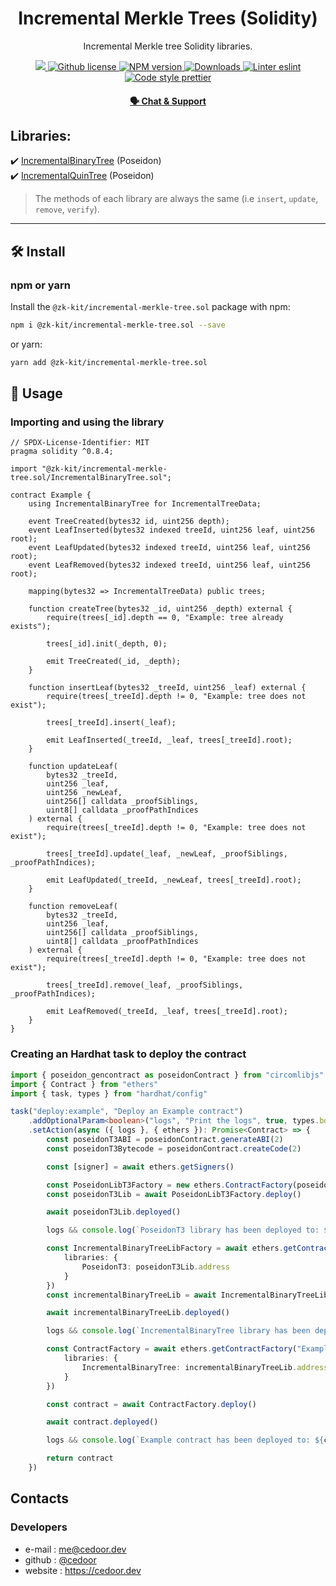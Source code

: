 <p align="center">
    <h1 align="center">
         Incremental Merkle Trees (Solidity)
    </h1>
    <p align="center">Incremental Merkle tree Solidity libraries.</p>
</p>

<p align="center">
    <a href="https://github.com/privacy-scaling-explorations/zk-kit">
        <img src="https://img.shields.io/badge/project-zk--kit-blue.svg?style=flat-square">
    </a>
    <a href="https://github.com/privacy-scaling-explorations/zk-kit/blob/main/LICENSE">
        <img alt="Github license" src="https://img.shields.io/github/license/privacy-scaling-explorations/zk-kit.svg?style=flat-square">
    </a>
    <a href="https://www.npmjs.com/package/@zk-kit/incremental-merkle-tree.sol">
        <img alt="NPM version" src="https://img.shields.io/npm/v/@zk-kit/incremental-merkle-tree.sol?style=flat-square" />
    </a>
    <a href="https://npmjs.org/package/@zk-kit/incremental-merkle-tree.sol">
        <img alt="Downloads" src="https://img.shields.io/npm/dm/@zk-kit/incremental-merkle-tree.sol.svg?style=flat-square" />
    </a>
    <a href="https://eslint.org/">
        <img alt="Linter eslint" src="https://img.shields.io/badge/linter-eslint-8080f2?style=flat-square&logo=eslint" />
    </a>
    <a href="https://prettier.io/">
        <img alt="Code style prettier" src="https://img.shields.io/badge/code%20style-prettier-f8bc45?style=flat-square&logo=prettier" />
    </a>
</p>

<div align="center">
    <h4>
        <a href="https://discord.gg/9B9WgGP6YM">
            🗣️ Chat &amp; Support
        </a>
    </h4>
</div>

## Libraries:

✔️ [IncrementalBinaryTree](https://github.com/privacy-scaling-explorations/zk-kit/blob/main/packages/incremental-merkle-tree.sol/contracts/IncrementalBinaryTree.sol) (Poseidon)\
✔️ [IncrementalQuinTree](https://github.com/privacy-scaling-explorations/zk-kit/blob/main/packages/incremental-merkle-tree.sol/contracts/IncrementalQuinTree.sol) (Poseidon)

> The methods of each library are always the same (i.e `insert`, `update`, `remove`, `verify`).

---

## 🛠 Install

### npm or yarn

Install the `@zk-kit/incremental-merkle-tree.sol` package with npm:

```bash
npm i @zk-kit/incremental-merkle-tree.sol --save
```

or yarn:

```bash
yarn add @zk-kit/incremental-merkle-tree.sol
```

## 📜 Usage

### Importing and using the library

```solidity
// SPDX-License-Identifier: MIT
pragma solidity ^0.8.4;

import "@zk-kit/incremental-merkle-tree.sol/IncrementalBinaryTree.sol";

contract Example {
    using IncrementalBinaryTree for IncrementalTreeData;

    event TreeCreated(bytes32 id, uint256 depth);
    event LeafInserted(bytes32 indexed treeId, uint256 leaf, uint256 root);
    event LeafUpdated(bytes32 indexed treeId, uint256 leaf, uint256 root);
    event LeafRemoved(bytes32 indexed treeId, uint256 leaf, uint256 root);

    mapping(bytes32 => IncrementalTreeData) public trees;

    function createTree(bytes32 _id, uint256 _depth) external {
        require(trees[_id].depth == 0, "Example: tree already exists");

        trees[_id].init(_depth, 0);

        emit TreeCreated(_id, _depth);
    }

    function insertLeaf(bytes32 _treeId, uint256 _leaf) external {
        require(trees[_treeId].depth != 0, "Example: tree does not exist");

        trees[_treeId].insert(_leaf);

        emit LeafInserted(_treeId, _leaf, trees[_treeId].root);
    }

    function updateLeaf(
        bytes32 _treeId,
        uint256 _leaf,
        uint256 _newLeaf,
        uint256[] calldata _proofSiblings,
        uint8[] calldata _proofPathIndices
    ) external {
        require(trees[_treeId].depth != 0, "Example: tree does not exist");

        trees[_treeId].update(_leaf, _newLeaf, _proofSiblings, _proofPathIndices);

        emit LeafUpdated(_treeId, _newLeaf, trees[_treeId].root);
    }

    function removeLeaf(
        bytes32 _treeId,
        uint256 _leaf,
        uint256[] calldata _proofSiblings,
        uint8[] calldata _proofPathIndices
    ) external {
        require(trees[_treeId].depth != 0, "Example: tree does not exist");

        trees[_treeId].remove(_leaf, _proofSiblings, _proofPathIndices);

        emit LeafRemoved(_treeId, _leaf, trees[_treeId].root);
    }
}

```

### Creating an Hardhat task to deploy the contract

```typescript
import { poseidon_gencontract as poseidonContract } from "circomlibjs"
import { Contract } from "ethers"
import { task, types } from "hardhat/config"

task("deploy:example", "Deploy an Example contract")
    .addOptionalParam<boolean>("logs", "Print the logs", true, types.boolean)
    .setAction(async ({ logs }, { ethers }): Promise<Contract> => {
        const poseidonT3ABI = poseidonContract.generateABI(2)
        const poseidonT3Bytecode = poseidonContract.createCode(2)

        const [signer] = await ethers.getSigners()

        const PoseidonLibT3Factory = new ethers.ContractFactory(poseidonT3ABI, poseidonT3Bytecode, signer)
        const poseidonT3Lib = await PoseidonLibT3Factory.deploy()

        await poseidonT3Lib.deployed()

        logs && console.log(`PoseidonT3 library has been deployed to: ${poseidonT3Lib.address}`)

        const IncrementalBinaryTreeLibFactory = await ethers.getContractFactory("IncrementalBinaryTree", {
            libraries: {
                PoseidonT3: poseidonT3Lib.address
            }
        })
        const incrementalBinaryTreeLib = await IncrementalBinaryTreeLibFactory.deploy()

        await incrementalBinaryTreeLib.deployed()

        logs && console.log(`IncrementalBinaryTree library has been deployed to: ${incrementalBinaryTreeLib.address}`)

        const ContractFactory = await ethers.getContractFactory("Example", {
            libraries: {
                IncrementalBinaryTree: incrementalBinaryTreeLib.address
            }
        })

        const contract = await ContractFactory.deploy()

        await contract.deployed()

        logs && console.log(`Example contract has been deployed to: ${contract.address}`)

        return contract
    })
```

## Contacts

### Developers

-   e-mail : me@cedoor.dev
-   github : [@cedoor](https://github.com/cedoor)
-   website : https://cedoor.dev
